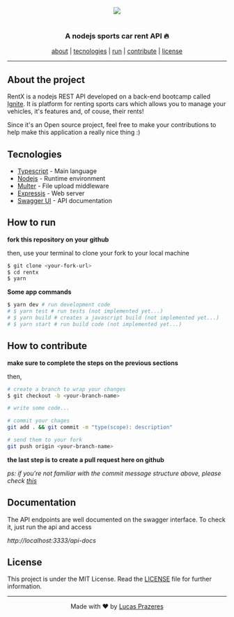 <div align=center><img src="https://www.notion.so/image/https%3A%2F%2Fs3-us-west-2.amazonaws.com%2Fsecure.notion-static.com%2Fb6b58fb0-1ef0-4ff0-86f8-e7b7cc381096%2FLogotipo.png?table=block&id=5f904e26-cf38-4481-97d0-46103aa753c5&width=2880&userId=be73d59d-c726-48cf-9eb7-ff6fe122f129&cache=v2"/></div>
<br/>
<h3 align=center>A nodejs sports car rent API 🔥</h3>

<div align=center>
<a href="#About-the-project">about</a> |
<a href="#Tecnologies">tecnologies</a> |
<a href="#How-to-run">run</a> |
<a href="#How-to-contribute">contribute</a> |
<a href="#License">license</a>
</div>

---

## About the project

RentX is a nodejs REST API developed on a back-end bootcamp called [Ignite](https://pages.rocketseat.com.br/ignite). It is platform for renting sports cars which allows you to manage your vehicles, it's features and, of couse, their rents!

Since it's an Open source project, feel free to make your contributions to help make this application a really nice thing :)

## Tecnologies

- [Typescript](https://www.typescriptlang.org/) - Main language
- [Nodejs](https://www.nodejs.org) - Runtime environment
- [Multer](https://github.com/expressjs/multer) - File upload middleware
- [Expressjs](https://github.com/expressjs/express) - Web server
- [Swagger UI](https://swagger.io/) - API documentation

## How to run

**fork this repository on your github**

then, use your terminal to clone your fork to your local machine

```bash
$ git clone <your-fork-url>
$ cd rentx
$ yarn
```

**Some app commands**
```bash
$ yarn dev # run development code
# $ yarn test # run tests (not implemented yet...)
# $ yarn build # creates a javascript build (not implemented yet...)
# $ yarn start # run build code (not implemented yet...)
```

## How to contribute

**make sure to complete the steps on the previous sections**

then,

```bash
# create a branch to wrap your changes
$ git checkout -b <your-branch-name>

# write some code...

# commit your chages
git add . && git commit -m "type(scope): description"

# send them to your fork
git push origin <your-branch-name>
```

**the last step is to create a pull request here on github**

*ps: if you're not familiar with the commit message structure above, please check [this]()*

## Documentation

The API endpoints are well documented on the swagger interface. To check it, just run the api and access 

*http://localhost:3333/api-docs*

## License

This project is under the MIT License. Read the [LICENSE](LICENSE) file for further information.

---

<div align=center>Made with ❤️ by <a href="https://www.linkedin.com/in/lucas-prazeres/">Lucas Prazeres</a></div>
